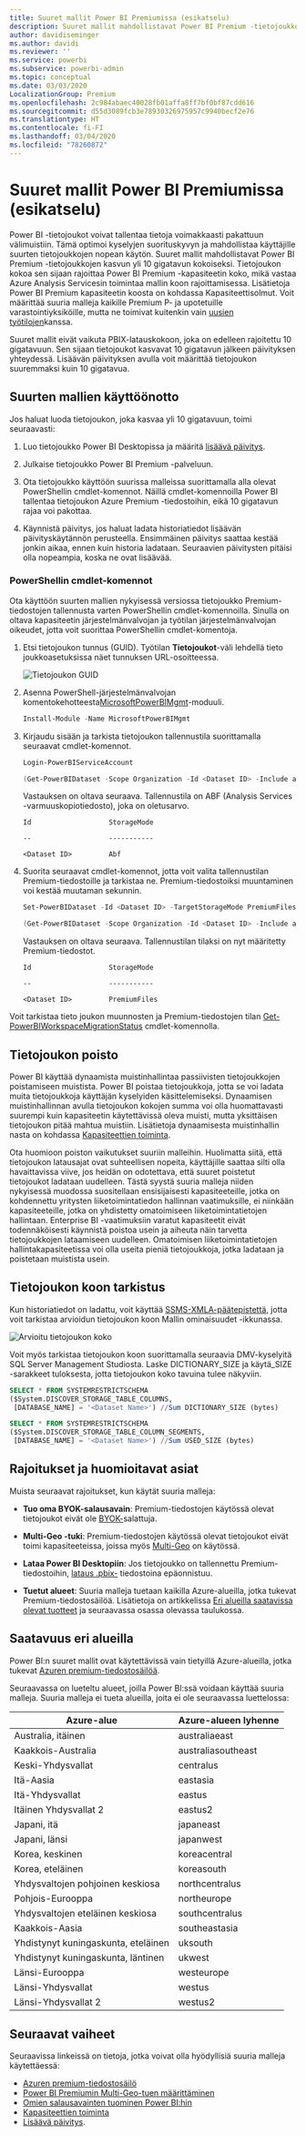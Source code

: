 ```yaml
---
title: Suuret mallit Power BI Premiumissa (esikatselu)
description: Suuret mallit mahdollistavat Power BI Premium -tietojoukkojen kasvun yli 10 gigatavun kokoiseksi.
author: davidiseminger
ms.author: davidi
ms.reviewer: ''
ms.service: powerbi
ms.subservice: powerbi-admin
ms.topic: conceptual
ms.date: 03/03/2020
LocalizationGroup: Premium
ms.openlocfilehash: 2c984abaec40028fb01affa8ff7bf0bf87cdd616
ms.sourcegitcommit: d55d3089fcb3e78930326975957c9940becf2e76
ms.translationtype: HT
ms.contentlocale: fi-FI
ms.lasthandoff: 03/04/2020
ms.locfileid: "78260872"
---
```

# <a name="large-models-in-power-bi-premium-preview"></a>Suuret mallit Power BI Premiumissa (esikatselu)

Power BI -tietojoukot voivat tallentaa tietoja voimakkaasti pakattuun välimuistiin. Tämä optimoi kyselyjen suorituskyvyn ja mahdollistaa käyttäjille suurten tietojoukkojen nopean käytön. Suuret mallit mahdollistavat Power BI Premium -tietojoukkojen kasvun yli 10 gigatavun kokoiseksi. Tietojoukon kokoa sen sijaan rajoittaa Power BI Premium -kapasiteetin koko, mikä vastaa Azure Analysis Servicesin toimintaa mallin koon rajoittamisessa. Lisätietoja Power BI Premium kapasiteetin koosta on kohdassa Kapasiteettisolmut. Voit määrittää suuria malleja kaikille Premium P- ja upotetuille varastointiyksiköille, mutta ne toimivat kuitenkin vain [uusien työtilojen](service-create-the-new-workspaces.md)kanssa.

Suuret mallit eivät vaikuta PBIX-latauskokoon, joka on edelleen rajoitettu 10 gigatavuun. Sen sijaan tietojoukot kasvavat 10 gigatavun jälkeen päivityksen yhteydessä. Lisäävän päivityksen avulla voit määrittää tietojoukon suuremmaksi kuin 10 gigatavua.

## <a name="enable-large-models"></a>Suurten mallien käyttöönotto

Jos haluat luoda tietojoukon, joka kasvaa yli 10 gigatavuun, toimi seuraavasti:

1. Luo tietojoukko Power BI Desktopissa ja määritä [lisäävä päivitys](service-premium-incremental-refresh.md).

1. Julkaise tietojoukko Power BI Premium -palveluun.

1. Ota tietojoukko käyttöön suurissa malleissa suorittamalla alla olevat PowerShellin cmdlet-komennot. Näillä cmdlet-komennoilla Power BI tallentaa tietojoukon Azure Premium -tiedostoihin, eikä 10 gigatavun rajaa voi pakottaa.

1. Käynnistä päivitys, jos haluat ladata historiatiedot lisäävän päivityskäytännön perusteella. Ensimmäinen päivitys saattaa kestää jonkin aikaa, ennen kuin historia ladataan. Seuraavien päivitysten pitäisi olla nopeampia, koska ne ovat lisäävää.

### <a name="powershell-cmdlets"></a>PowerShellin cmdlet-komennot

Ota käyttöön suurten mallien nykyisessä versiossa tietojoukko Premium-tiedostojen tallennusta varten PowerShellin cmdlet-komennoilla. Sinulla on oltava kapasiteetin järjestelmänvalvojan ja työtilan järjestelmänvalvojan oikeudet, jotta voit suorittaa PowerShellin cmdlet-komentoja.

1. Etsi tietojoukon tunnus (GUID). Työtilan **Tietojoukot**-väli lehdellä tieto joukkoasetuksissa näet tunnuksen URL-osoitteessa.

    ![Tietojoukon GUID](media/service-premium-large-models/dataset-guid.png)

1. Asenna PowerShell-järjestelmänvalvojan komentokehotteesta[MicrosoftPowerBIMgmt](/powershell/module/microsoftpowerbimgmt.data/)-moduuli.

    ```powershell
    Install-Module -Name MicrosoftPowerBIMgmt
    ```

1. Kirjaudu sisään ja tarkista tietojoukon tallennustila suorittamalla seuraavat cmdlet-komennot.

    ```powershell
    Login-PowerBIServiceAccount

    (Get-PowerBIDataset -Scope Organization -Id <Dataset ID> -Include actualStorage).ActualStorage
    ```

    Vastauksen on oltava seuraava. Tallennustila on ABF (Analysis Services -varmuuskopiotiedosto), joka on oletusarvo.

    ```
    Id                   StorageMode

    --                   -----------

    <Dataset ID>         Abf
    ```

1. Suorita seuraavat cmdlet-komennot, jotta voit valita tallennustilan Premium-tiedostoille ja tarkistaa ne. Premium-tiedostoiksi muuntaminen voi kestää muutaman sekunnin.

    ```powershell
    Set-PowerBIDataset -Id <Dataset ID> -TargetStorageMode PremiumFiles

    (Get-PowerBIDataset -Scope Organization -Id <Dataset ID> -Include actualStorage).ActualStorage
    ```

    Vastauksen on oltava seuraava. Tallennustilan tilaksi on nyt määritetty Premium-tiedostot.

    ```
    Id                   StorageMode
    
    --                   -----------
    
    <Dataset ID>         PremiumFiles
    ```

Voit tarkistaa tieto joukon muunnosten ja Premium-tiedostojen tilan [Get-PowerBIWorkspaceMigrationStatus](/powershell/module/microsoftpowerbimgmt.workspaces/get-powerbiworkspacemigrationstatus) cmdlet-komennolla.

## <a name="dataset-eviction"></a>Tietojoukon poisto

Power BI käyttää dynaamista muistinhallintaa passiivisten tietojoukkojen poistamiseen muistista. Power BI poistaa tietojoukkoja, jotta se voi ladata muita tietojoukkoja käyttäjän kyselyiden käsittelemiseksi. Dynaamisen muistinhallinnan avulla tietojoukon kokojen summa voi olla huomattavasti suurempi kuin kapasiteetin käytettävissä oleva muisti, mutta yksittäisen tietojoukon pitää mahtua muistiin. Lisätietoja dynaamisesta muistinhallin nasta on kohdassa [Kapasiteettien toiminta](service-premium-what-is.md#how-capacities-function).

Ota huomioon poiston vaikutukset suuriin malleihin. Huolimatta siitä, että tietojoukon latausajat ovat suhteellisen nopeita, käyttäjille saattaa silti olla havaittavissa viive, jos heidän on odotettava, että suuret poistetut tietojoukot ladataan uudelleen. Tästä syystä suuria malleja niiden nykyisessä muodossa suositellaan ensisijaisesti kapasiteeteille, jotka on kohdennettu yritysten liiketoimintatiedon hallinnan vaatimuksille, ei niinkään kapasiteeteille, jotka on yhdistetty omatoimiseen liiketoimintatietojen hallintaan. Enterprise BI -vaatimuksiin varatut kapasiteetit eivät todennäköisesti käynnistä poistoa usein ja aiheuta näin tarvetta tietojoukkojen lataamiseen uudelleen. Omatoimisen liiketoimintatietojen hallintakapasiteetissa voi olla useita pieniä tietojoukkoja, jotka ladataan ja poistetaan muistista usein.

## <a name="checking-dataset-size"></a>Tietojoukon koon tarkistus

Kun historiatiedot on ladattu, voit käyttää [SSMS-](https://docs.microsoft.com/sql/ssms/download-sql-server-management-studio-ssms)[XMLA-päätepistettä](service-premium-connect-tools.md), jotta voit tarkistaa arvioidun tietojoukon koon Mallin ominaisuudet -ikkunassa.

![Arvioitu tietojoukon koko](media/service-premium-large-models/estimated-dataset-size.png)

Voit myös tarkistaa tietojoukon koon suorittamalla seuraavia DMV-kyselyitä SQL Server Management Studiosta. Laske DICTIONARY\_SIZE ja käytä\_SIZE -sarakkeet tuloksesta, jotta tietojoukon koko tavuina tulee näkyviin.

```sql
SELECT * FROM SYSTEMRESTRICTSCHEMA
($System.DISCOVER_STORAGE_TABLE_COLUMNS,
 [DATABASE_NAME] = '<Dataset Name>') //Sum DICTIONARY_SIZE (bytes)

SELECT * FROM SYSTEMRESTRICTSCHEMA
($System.DISCOVER_STORAGE_TABLE_COLUMN_SEGMENTS,
 [DATABASE_NAME] = '<Dataset Name>') //Sum USED_SIZE (bytes)
```

## <a name="limitations-and-considerations"></a>Rajoitukset ja huomioitavat asiat

Muista seuraavat rajoitukset, kun käytät suuria malleja:

- **Tuo oma BYOK-salausavain**: Premium-tiedostojen käytössä olevat tietojoukot eivät ole [BYOK-](service-encryption-byok.md)salattuja.
- **Multi-Geo -tuki**: Premium-tiedostojen käytössä olevat tietojoukot eivät toimi kapasiteeteissa, joissa myös [Multi-Geo](service-admin-premium-multi-geo.md) on käytössä.

- **Lataa Power BI Desktopiin**: Jos tietojoukko on tallennettu Premium-tiedostoihin, [lataus .pbix-](service-export-to-pbix.md) tiedostoina epäonnistuu.
- **Tuetut alueet**: Suuria malleja tuetaan kaikilla Azure-alueilla, jotka tukevat Premium-tiedostosäilöä. Lisätietoja on artikkelissa [Eri alueilla saatavissa olevat tuotteet](https://azure.microsoft.com/global-infrastructure/services/?products=storage) ja seuraavassa osassa olevassa taulukossa.


## <a name="availability-in-regions"></a>Saatavuus eri alueilla

Power BI:n suuret mallit ovat käytettävissä vain tietyillä Azure-alueilla, jotka tukevat [Azuren premium-tiedostosäilöä](https://docs.microsoft.com/azure/storage/files/storage-files-planning#file-share-performance-tiers).

Seuraavassa on lueteltu alueet, joilla Power BI:ssä voidaan käyttää suuria malleja. Suuria malleja ei tueta alueilla, joita ei ole seuraavassa luettelossa:


|Azure-alue  |Azure-alueen lyhenne  |
|---------|---------|
|Australia, itäinen     | australiaeast        |
|Kaakkois-Australia     | australiasoutheast        |
|Keski-Yhdysvallat     | centralus        |
|Itä-Aasia     | eastasia        |
|Itä-Yhdysvallat     | eastus        |
|Itäinen Yhdysvallat 2     | eastus2        |
|Japani, itä     | japaneast        |
|Japani, länsi     | japanwest        |
|Korea, keskinen     | koreacentral        |
|Korea, eteläinen     | koreasouth        |
|Yhdysvaltojen pohjoinen keskiosa     | northcentralus        |
|Pohjois-Eurooppa     | northeurope        |
|Yhdysvaltojen eteläinen keskiosa     | southcentralus        |
|Kaakkois-Aasia     | southeastasia        |
|Yhdistynyt kuningaskunta, eteläinen     | uksouth        |
|Yhdistynyt kuningaskunta, läntinen     | ukwest        |
|Länsi-Eurooppa     | westeurope        |
|Länsi-Yhdysvallat     | westus        |
|Länsi-Yhdysvallat 2     | westus2        |



## <a name="next-steps"></a>Seuraavat vaiheet

Seuraavissa linkeissä on tietoja, jotka voivat olla hyödyllisiä suuria malleja käytettäessä:

* [Azuren premium-tiedostosäilö](https://docs.microsoft.com/azure/storage/files/storage-files-planning#file-share-performance-tiers)
* [Power BI Premiumin Multi-Geo-tuen määrittäminen](service-admin-premium-multi-geo.md)
* [Omien salausavainten tuominen Power BI:hin](service-encryption-byok.md)
* [Kapasiteettien toiminta](service-premium-what-is.md#how-capacities-function)
* [Lisäävä päivitys](service-premium-incremental-refresh.md).